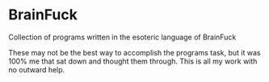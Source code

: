 # BrainFuck
Collection of programs written in the esoteric language of BrainFuck

These may not be the best way to accomplish the programs task, but it was 100% me that sat down and thought them through. This is all my work with no outward help.
